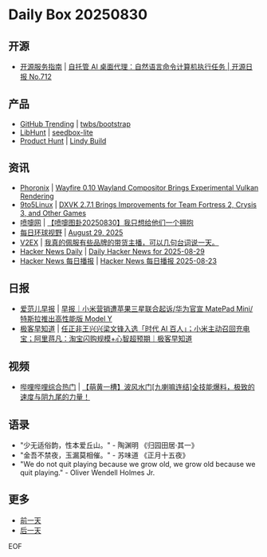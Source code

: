 # Daily Box 20250830

## 开源
- [开源服务指南](https://osguider.com/blog/) | [自托管 AI 桌面代理：自然语言命令计算机执行任务 | 开源日报 No.712](https://osguider.com/blog/post/daily/daily-712/)

## 产品
- [GitHub Trending](https://github.com/trending?since=daily) | [twbs/bootstrap](https://github.com/twbs/bootstrap)
- [LibHunt](https://www.libhunt.com/) | [seedbox-lite](https://www.libhunt.com/r/seedbox-lite)
- [Product Hunt](https://www.producthunt.com) | [Lindy Build](https://www.producthunt.com/products/lindy)

## 资讯
- [Phoronix](https://www.phoronix.com/) | [Wayfire 0.10 Wayland Compositor Brings Experimental Vulkan Rendering](https://www.phoronix.com/news/Wayfire-0.10-Released)
- [9to5Linux](https://9to5linux.com/) | [DXVK 2.7.1 Brings Improvements for Team Fortress 2, Crysis 3, and Other Games](https://9to5linux.com/dxvk-2-7-1-brings-improvements-for-team-fortress-2-crysis-3-and-other-games)
- [喷嚏网](http://www.dapenti.com/blog/blog.asp?subjectid=70&name=xilei) | [【喷嚏图卦20250830】我只想给他们一个拥抱](http://www.dapenti.com/blog/more.asp?name=xilei&id=187968)
- [每日环球视野](https://idai.ly/) | [August 29, 2025](http://m.idai.ly/se/a193iG?1756425600)
- [V2EX](https://www.v2ex.com/) | [我真的佩服有些品牌的带货主播，可以几句台词说一天。](https://www.v2ex.com/t/1155939)
- [Hacker News Daily](https://www.daemonology.net/hn-daily/) | [Daily Hacker News for 2025-08-29](https://www.daemonology.net/hn-daily/2025-08-29.html)
- [Hacker News 每日播报](https://hacker-news.agi.li/) | [Hacker News 每日播报 2025-08-23](https://hacker-news.agi.li/post/2025-08-23)

## 日报
- [爱范儿早报](https://www.ifanr.com/category/ifanrnews) | [早报｜小米营销遭苹果三星联合起诉/华为官宣 MatePad Mini/特斯拉推出高性能版 Model Y](https://www.ifanr.com/1636163)
- [极客早知道](https://www.geekpark.net/column/74) | [任正非王兴兴梁文锋入选「时代 AI 百人」；小米主动召回充电宝；阿里蒋凡：淘宝闪购规模+心智超预期｜极客早知道 ](https://www.geekpark.net/news/353293)

## 视频
- [哔哩哔哩综合热门](https://www.bilibili.com/v/popular/all/) | [【萌黄一槽】波风水门[九喇嘛连结]全技能爆料，极致的速度与阴九尾的力量！](https://b23.tv/BV1rPhqzPEto)

## 语录
- "少无适俗韵，性本爱丘山。" - 陶渊明 《归园田居·其一》
- "金吾不禁夜，玉漏莫相催。" - 苏味道 《正月十五夜》
- "We do not quit playing because we grow old, we grow old because we quit playing." - Oliver Wendell Holmes Jr.

## 更多
- [前一天](daily-box-20250829.md)
- [后一天](daily-box-20250831.md)

EOF